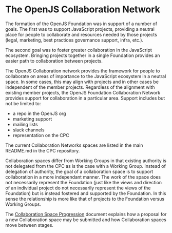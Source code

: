 # The OpenJS Collaboration Network

The formation of the OpenJS Foundation was in support of a number of goals.
The first was to support JavaScript projects, providing a neutral place for people to collaborate and resources needed by those projects (legal, marketing, best practices governance support, infra, etc.).

The second goal was to foster greater collaboration in the JavaScript ecosystem.
Bringing projects together in a single Foundation provides an easier path to collaboration between projects.

The OpenJS Collaboration network provides the framework for people to collaborate on areas of importance to the JavaScript ecosystem in a neutral space.
In some cases, this may align with projects and in other cases be independent of the member projects.
Regardless of the alignment with existing member projects, the OpenJS Foundation Collaboration Network provides support for collaboration in a particular area.
Support includes but not be limited to:
* a repo in the OpenJS org
* marketing support
* mailing lists
* slack channels
* representation on the CPC

The current Collaboration Networks spaces are listed in the main README.md in the CPC repository.

Collaboration spaces differ from Working Groups in that existing authority is not delegated from the CPC as is the case with a Working Group.
Instead of delegation of authority, the goal of a collaboration space is to support collaboration in a more independant manner.
The work of the space does not necessarily represent the Foundation (just like the views and direction of an individual project do not
necessarily represent the views of the Foundation) but is instead fostered and supported by the Foundation.
In this sense the relationship is more like that of projects to the Foundation versus Working Groups.

The [Collaboration Space Progression](./COLLABORATION_SPACE_PROGRESSION.md) document explains how a proposal for a new Collaboration space may be submitted and how Collaboration spaces move between stages.
